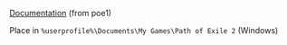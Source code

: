 [Documentation](https://www.pathofexile.com/item-filter/about) (from poe1)

Place in `%userprofile%\Documents\My Games\Path of Exile 2` (Windows)
